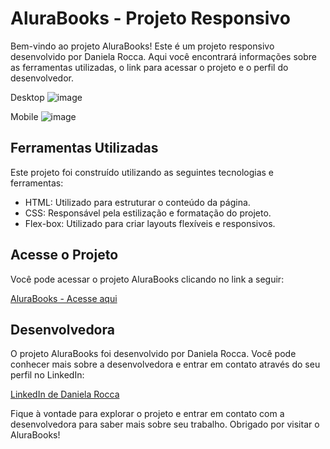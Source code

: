 # AluraBooks - Projeto Responsivo

Bem-vindo ao projeto AluraBooks! Este é um projeto responsivo desenvolvido por Daniela Rocca. Aqui você encontrará informações sobre as ferramentas utilizadas, o link para acessar o projeto e o perfil do desenvolvedor.

Desktop
![image](https://github.com/daniirocca/alurabooks/assets/117545155/f5f098cd-9909-4129-be8e-ea6cd982bba1)

Mobile
![image](https://github.com/daniirocca/alurabooks/assets/117545155/f2ccf9a8-46de-4891-8f74-93b32c2235ee)


## Ferramentas Utilizadas

Este projeto foi construído utilizando as seguintes tecnologias e ferramentas:

- HTML: Utilizado para estruturar o conteúdo da página.
- CSS: Responsável pela estilização e formatação do projeto.
- Flex-box: Utilizado para criar layouts flexíveis e responsivos.

## Acesse o Projeto

Você pode acessar o projeto AluraBooks clicando no link a seguir:

[AluraBooks - Acesse aqui](https://daniirocca.github.io/alurabooks/)

## Desenvolvedora

O projeto AluraBooks foi desenvolvido por Daniela Rocca. Você pode conhecer mais sobre a desenvolvedora e entrar em contato através do seu perfil no LinkedIn:

[LinkedIn de Daniela Rocca](https://www.linkedin.com/in/daniirocca/)

Fique à vontade para explorar o projeto e entrar em contato com a desenvolvedora para saber mais sobre seu trabalho. Obrigado por visitar o AluraBooks!
